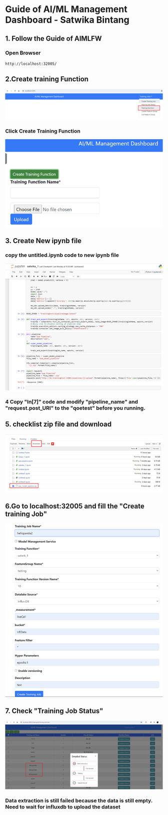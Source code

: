 # Guide of AI/ML Management Dashboard - Satwika Bintang
## 1. Follow the Guide of AIMLFW
### Open Browser
```
http://localhost:32005/
```
## 2.Create training Function

![alt text](image-1.png)
### Click **Create Training Function**
![alt text](image-2.png)
## 3. Create New ipynb file
### copy the untitled.ipynb code to new ipynb file
![alt text](image-3.png)
### 4 Copy "In[7]" code and modify "pipeline_name" and "request.post_URI" to the "qoetest" before you running.
## 5. checklist zip file and download 
![alt text](image-4.png)
## 6.Go to localhost:32005 and fill the "Create training Job"
![alt text](image-5.png)
## 7. Check "Training Job Status"
![alt text](image.png)
### Data extraction  is still failed because the data is still empty. Need to wait for influxdb to upload the dataset